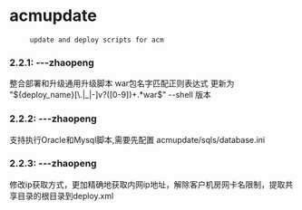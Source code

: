 # acmupdate
         update and deploy scripts for acm

### 2.2.1: ---zhaopeng
整合部署和升级通用升级脚本
war包名字匹配正则表达式 更新为 "${deploy_name}[\.|_|-]v?([0-9])+.*war$"  --shell 版本

### 2.2.2: ---zhaopeng
支持执行Oracle和Mysql脚本,需要先配置 acmupdate/sqls/database.ini

### 2.2.3: ---zhaopeng
修改ip获取方式，更加精确地获取内网ip地址，解除客户机房网卡名限制，提取共享目录的根目录到deploy.xml